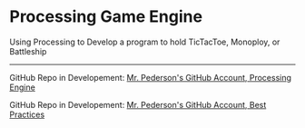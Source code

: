 # Processing Game Engine
Using Processing to Develop a program to hold TicTacToe, Monoploy, or Battleship



---

GitHub Repo in Developement: <a href="https://github.com/pedersenld/dev-outreach-processing-engine">Mr. Pederson's GitHub Account, Processing Engine</a>

GitHub Repo in Developement: <a href="https://github.com/pedersenld/dev-outreach-best--practices">Mr. Pederson's GitHub Account, Best Practices</a>
